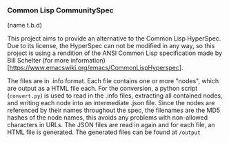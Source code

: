 ### Common Lisp CommunitySpec

(name t.b.d)

This project aims to provide an alternative to the Common Lisp HyperSpec.
Due to its license, the HyperSpec can not be modified in any way, so this project 
is using a rendition of the ANSI Common Lisp specification made by Bill Schelter (for more information)[https://www.emacswiki.org/emacs/CommonLispHyperspec]. 



The files are in .info format. Each file contains one or more "nodes", which are output as
a HTML file each.
For the conversion, a python script (`convert.py`) is used to read in the .info files,
extracting all contained nodes, and  writing each node into an intermediate .json file.
Since the nodes are referenced by their names throughout the spec, the filenames are the MD5 hashes of the node names, this avoids any problems with non-allowed characters in URLs. 
The JSON files are read in again and for each file, an HTML file is generated.
The generated files can be found at `/output`

### 

